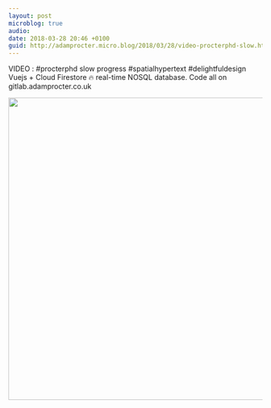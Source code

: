 ```yaml
---
layout: post
microblog: true
audio: 
date: 2018-03-28 20:46 +0100
guid: http://adamprocter.micro.blog/2018/03/28/video-procterphd-slow.html
---
```

VIDEO : #procterphd slow progress #spatialhypertext #delightfuldesign Vuejs + Cloud Firestore 🔥 real-time NOSQL database. Code all on gitlab.adamprocter.co.uk

<img src="http://discursive.adamprocter.co.uk/uploads/2018/37dd169417.jpg" width="600" height="600" />
